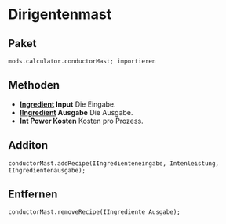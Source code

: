 # Dirigentenmast

## Paket
```zenscript
mods.calculator.conductorMast; importieren
```

## Methoden

- **[Ingredient](/Vanilla/Variable_Types/IIngredient/) Input** Die Eingabe.
- **[IIngredient](/Vanilla/Variable_Types/IIngredient/) Ausgabe** Die Ausgabe.
- **Int Power Kosten** Kosten pro Prozess.

## Additon
```zenscript
conductorMast.addRecipe(IIngredienteneingabe, Intenleistung, IIngredientenausgabe);
```

## Entfernen
```zenscript
conductorMast.removeRecipe(IIngrediente Ausgabe);
```